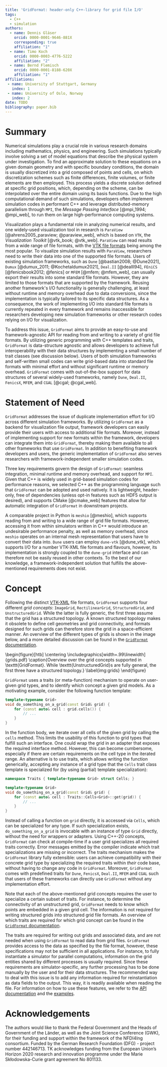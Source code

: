 ```yaml
---
title: 'GridFormat: header-only C++-library for grid file I/O'
tags:
  - C++
  - simulation
authors:
  - name: Dennis Gläser
    orcid: 0000-0001-9646-881X
    corresponding: true
    affiliation: "1"
  - name: Timo Koch
    orcid: 0000-0003-4776-5222
    affiliation: "2"
  - name: Bernd Flemisch
    orcid: 0000-0001-8188-620X
    affiliation: "1"
affiliations:
 - name: University of Stuttgart, Germany
   index: 1
 - name: University of Oslo, Norway
   index: 2
date: TODO
bibliography: paper.bib
---
```


# Summary

Numerical simulations play a crucial role in various research domains including mathematics, physics, and engineering.
Such simulations typically involve solving a set of model equations that describe the physical system under investigation.
To find an approximate solution to these equations on a given domain geometry and with specific boundary conditions, the
domain is usually discretized into a grid composed of points and cells, on which discretization schemes such as finite differences,
finite volumes, or finite elements are then employed. This process yields a discrete solution defined at specific grid positions,
which, depending on the scheme, can be interpolated over the entire domain using its basis functions. Due to the high computational
demand of such simulations, developers often implement simulation codes in performant C++ and leverage distributed-memory
parallelism through `MPI`, the _Message Passing Interface_ [@mpi_1994; @mpi_web], to run them on large high-performance computing
systems.

Visualization plays a fundamental role in analyzing numerical results, and one widely-used visualization tool in research is
`ParaView` [@ahrens2005_paraview; @paraview_web], which is based on `VTK`, the _Visualization Toolkit_ [@vtk_book; @vtk_web]. `ParaView` can read results from a wide range of
file formats, with the [VTK file formats](https://examples.vtk.org/site/VTKFileFormats/) being among the most popular.
To visualize simulation results with `ParaView`, researchers need to write their data into one of the supported file formats.
Users of existing simulation frameworks, such as `Dune` [@bastian2008; @Dune2021],
`Dumux` [@dumux_2011; @Kochetaldumux2021], `Deal.II` [@dealII94], `FEniCS` [@fenicsbook2012; @fenics] or `MFEM` [@mfem; @mfem_web],
can usually export their results into some standard file formats. However, they are limited
to those formats that are supported by the framework. Reusing another framework's I/O functionality is generally challenging, at least
without runtime and memory overhead due to data conversions, since the implementation is typically tailored to its specific data structures.
As a consequence, the work of implementing I/O into standard file formats is currently repeated in every framework and remains inaccessible for
researchers developing new simulation frameworks or other research codes relying on I/O for visualization.

To address this issue, `GridFormat` aims to provide an easy-to-use and framework-agnostic API for reading from and writing to a variety of grid file formats.
By utilizing generic programming with C++ templates and traits, `GridFormat` is data-structure agnostic and allows developers to achieve
full interoperability with their data structures by implementing a small number of trait classes (see discussion below). Users of both
simulation frameworks and self-written small codes can write grid-based data into standard file formats with minimal effort and without significant
runtime or memory overhead. `GridFormat` comes with out-of-the-box support for data structures of several widely-used frameworks,
namely `Dune`, `Deal.II`, `FenicsX`, `MFEM`, and `CGAL` [@cgal; @cgal_web].

# Statement of Need

`GridFormat` addresses the issue of duplicate implementation effort for I/O across different simulation frameworks. By utilizing `GridFormat` as a backend for visualization file output, framework developers can easily provide their users with access to additional file formats. Moreover, instead of implementing support for new formats within the framework, developers can integrate them into `GridFormat`, thereby making them available to all other frameworks that use `GridFormat`. In addition to benefiting framework developers and users, the generic implementation of `GridFormat` also serves researchers with framework-independent smaller simulation codes.

Three key requirements govern the design of `GridFormat`: seamless integration, minimal runtime and memory overhead, and support for `MPI`. Given that C++ is widely used in grid-based simulation codes for performance reasons, we selected C++ as the programming language such that `GridFormat` can be adopted and used natively. It is lightweight, header-only, free of dependencies (unless opt-in features such as HDF5 output is desired), and supports CMake [@cmake_web] features that allow for automatic integration of `GridFormat` in downstream projects.

A comparable project in Python is `meshio` [@meshio], which supports reading from and writing to a wide range of grid file formats. However, accessing it from within simulators written in C++ would introduce an undesirable performance penalty, as well as memory overhead, since `meshio` operates on an internal mesh representation that users have to convert their data into. `Dune` users can employ `dune-vtk` [@dune_vtk], which supports I/O for a number VTK-XML file formats and flavours, however, its implementation is strongly coupled to the `dune-grid` interface and can therefore not be easily reused in other contexts. To the best of our knowledge, a framework-independent solution that fulfills the above-mentioned requirements does not exist.

# Concept

Following the distinct [VTK-XML](https://examples.vtk.org/site/VTKFileFormats/#xml-file-formats) file formats, `GridFormat`
supports four different _grid concepts_: `ImageGrid`, `RectilinearGrid`, `StructuredGrid`, and `UnstructuredGrid`. While the
latter is fully generic, the first three assume that the grid has a structured topology. A known structured topology makes
it obsolete to define cell geometries and grid connectivity, and formats designed for such grids can therefore store the grid
in a space-efficient manner. An overview of the different types of grids is shown in the image below, and a more detailed
discussion can be found in the [`GridFormat` documentation](https://github.com/dglaeser/gridformat/blob/40596747e306fa6b899bdc5a19ae67e2308952f4/docs/pages/grid_concepts.md).

\begin{figure}[htb]
    \centering
    \includegraphics[width=.99\linewidth]{grids.pdf}
    \caption{Overview over the grid concepts supported in \texttt{GridFormat}. While \texttt{UnstructuredGrid}s are fully general, the first three have a structured topology.}
    \label{img:grids}
\end{figure}


`GridFormat` uses a traits (or meta-function) mechanism to operate on user-given grid types, and to identify which concept
a given grid models. As a motivating example, consider the following function template:

```cpp
template<typename Grid>
void do_something_on_a_grid(const Grid& grid) {
    for (const auto& cell : grid.cells()) {
        // ...
    }
}
```

In the function body, we iterate over all cells of the given grid by calling the `cells` method. This limits the usability
of this function to grid types that fulfill such an interface. One could wrap the grid in an adapter that exposes the required
interface method. However, this can become cumbersome, especially if there are certain requirements on the cell type
in the iterated range.
An alternative is to use traits, which allows writing the function generically, accepting any instance of a grid type that
the `Cells` trait class template is specialized for (by using (partial) template specialization):

```cpp
namespace Traits { template<typename Grid> struct Cells; }

template<typename Grid>
void do_something_on_a_grid(const Grid& grid) {
    for (const auto& cell : Traits::Cells<Grid>::get(grid)) {
        // ...
    }
}
```

Instead of calling a function on `grid` directly, it is accessed via `Cells`, which can be specialized for any type.
If such specialization exists, `do_something_on_a_grid` is invocable with an instance of type `Grid` directly, without the need for
wrappers or adapters. Using C++-20 concepts, `GridFormat` can check at compile-time if a user grid specializes all required traits correctly.
Error messages emitted by the compiler indicate which trait specializations are missing or incorrect.
The traits mechanism makes the `GridFormat` library fully extensible: users can achieve compatibility
with their concrete grid type by specializing the
required traits within _their_ code base, without having to change any code in `GridFormat`. Moreover, `GridFormat` comes with predefined
traits for `Dune`, `FenicsX`, `Deal.II`, `MFEM` and `CGAL` such that users of these frameworks can directly use `GridFormat` without
any implementation effort.

Note that each of the above-mentioned grid concepts requires the user to specialize a certain subset of traits.
For instance, to determine the
connectivity of an unstructured grid, `GridFormat` needs to know which points are embedded in a given grid cell.
The information is not required for writing structured grids into structured grid file formats.
An overview of which traits are required for which grid concept can be
found in the [`GridFormat` documentation](https://github.com/dglaeser/gridformat/blob/40596747e306fa6b899bdc5a19ae67e2308952f4/docs/pages/traits.md).

The traits are required for writing out grids and associated data, and are not needed when using `GridFormat` to read data from grid
files. `GridFormat` provides access to the data as specified by the file format, however, these specifications may not be sufficient
in all applications. For instance, to fully instantiate a simulator for parallel computations, information on the grid entities shared
by different processes is usually required. Since these requirements are simulator-specific, any further processing has to be done
manually by the user and for their data structures. The recommended way to deal with this issue is to add any information required for
reinstantiation as data fields to the output. This way, it is readily available when reading the file. For information on how to use these
features, we refer to the [API documentation](https://dglaeser.github.io/gridformat/) and the [examples](https://github.com/dglaeser/gridformat/tree/main/examples).

# Acknowledgements

The authors would like to thank the Federal Government and the Heads of Government of the Länder, as well as the Joint Science
Conference (GWK), for their funding and support within the framework of the NFDI4Ing consortium. Funded by the German Research
Foundation (DFG) - project number 442146713. TK acknowledges funding from the European Union’s Horizon 2020
research and innovation programme under the Marie Skłodowska-Curie grant agreement No 801133.
